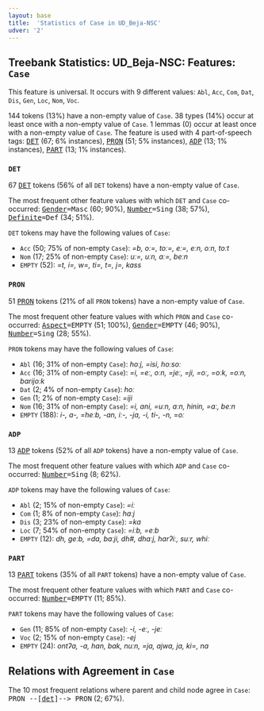 ```yaml
---
layout: base
title:  'Statistics of Case in UD_Beja-NSC'
udver: '2'
---
```


## Treebank Statistics: UD_Beja-NSC: Features: `Case`

This feature is universal.
It occurs with 9 different values: `Abl`, `Acc`, `Com`, `Dat`, `Dis`, `Gen`, `Loc`, `Nom`, `Voc`.

144 tokens (13%) have a non-empty value of `Case`.
38 types (14%) occur at least once with a non-empty value of `Case`.
1 lemmas (0) occur at least once with a non-empty value of `Case`.
The feature is used with 4 part-of-speech tags: <tt><a href="bej_nsc-pos-DET.html">DET</a></tt> (67; 6% instances), <tt><a href="bej_nsc-pos-PRON.html">PRON</a></tt> (51; 5% instances), <tt><a href="bej_nsc-pos-ADP.html">ADP</a></tt> (13; 1% instances), <tt><a href="bej_nsc-pos-PART.html">PART</a></tt> (13; 1% instances).

### `DET`

67 <tt><a href="bej_nsc-pos-DET.html">DET</a></tt> tokens (56% of all `DET` tokens) have a non-empty value of `Case`.

The most frequent other feature values with which `DET` and `Case` co-occurred: <tt><a href="bej_nsc-feat-Gender.html">Gender</a></tt><tt>=Masc</tt> (60; 90%), <tt><a href="bej_nsc-feat-Number.html">Number</a></tt><tt>=Sing</tt> (38; 57%), <tt><a href="bej_nsc-feat-Definite.html">Definite</a></tt><tt>=Def</tt> (34; 51%).

`DET` tokens may have the following values of `Case`:

* `Acc` (50; 75% of non-empty `Case`): <em>=b, oː=, toː=, eː=, eːn, oːn, toːt</em>
* `Nom` (17; 25% of non-empty `Case`): <em>uː=, uːn, aː=, beːn</em>
* `EMPTY` (52): <em>=t, i=, w=, ti=, t=, j=, kass</em>

### `PRON`

51 <tt><a href="bej_nsc-pos-PRON.html">PRON</a></tt> tokens (21% of all `PRON` tokens) have a non-empty value of `Case`.

The most frequent other feature values with which `PRON` and `Case` co-occurred: <tt><a href="bej_nsc-feat-Aspect.html">Aspect</a></tt><tt>=EMPTY</tt> (51; 100%), <tt><a href="bej_nsc-feat-Gender.html">Gender</a></tt><tt>=EMPTY</tt> (46; 90%), <tt><a href="bej_nsc-feat-Number.html">Number</a></tt><tt>=Sing</tt> (28; 55%).

`PRON` tokens may have the following values of `Case`:

* `Abl` (16; 31% of non-empty `Case`): <em>hoːj, =isi, hoːsoː</em>
* `Acc` (16; 31% of non-empty `Case`): <em>=i, =eː, oːn, =jeː, =ji, =oː, =oːk, =oːn, barijoːk</em>
* `Dat` (2; 4% of non-empty `Case`): <em>hoː</em>
* `Gen` (1; 2% of non-empty `Case`): <em>=iji</em>
* `Nom` (16; 31% of non-empty `Case`): <em>=i, ani, =uːn, aːn, hinin, =aː, beːn</em>
* `EMPTY` (188): <em>i-, a-, =heːb, -an, iː-, -ja, -i, ti-, -n, =oː</em>

### `ADP`

13 <tt><a href="bej_nsc-pos-ADP.html">ADP</a></tt> tokens (52% of all `ADP` tokens) have a non-empty value of `Case`.

The most frequent other feature values with which `ADP` and `Case` co-occurred: <tt><a href="bej_nsc-feat-Number.html">Number</a></tt><tt>=Sing</tt> (8; 62%).

`ADP` tokens may have the following values of `Case`:

* `Abl` (2; 15% of non-empty `Case`): <em>=iː</em>
* `Com` (1; 8% of non-empty `Case`): <em>haːj</em>
* `Dis` (3; 23% of non-empty `Case`): <em>=ka</em>
* `Loc` (7; 54% of non-empty `Case`): <em>=iːb, =eːb</em>
* `EMPTY` (12): <em>dh, geːb, =da, baːji, dh#, dhaːj, harʔiː, suːr, whiː</em>

### `PART`

13 <tt><a href="bej_nsc-pos-PART.html">PART</a></tt> tokens (35% of all `PART` tokens) have a non-empty value of `Case`.

The most frequent other feature values with which `PART` and `Case` co-occurred: <tt><a href="bej_nsc-feat-Number.html">Number</a></tt><tt>=EMPTY</tt> (11; 85%).

`PART` tokens may have the following values of `Case`:

* `Gen` (11; 85% of non-empty `Case`): <em>-i, -eː, -jeː</em>
* `Voc` (2; 15% of non-empty `Case`): <em>-ej</em>
* `EMPTY` (24): <em>ontʔa, -a, han, bak, nuːn, =ja, ajwa, ja, ki=, na</em>

## Relations with Agreement in `Case`

The 10 most frequent relations where parent and child node agree in `Case`:
<tt>PRON --[<tt><a href="bej_nsc-dep-det.html">det</a></tt>]--> PRON</tt> (2; 67%).

